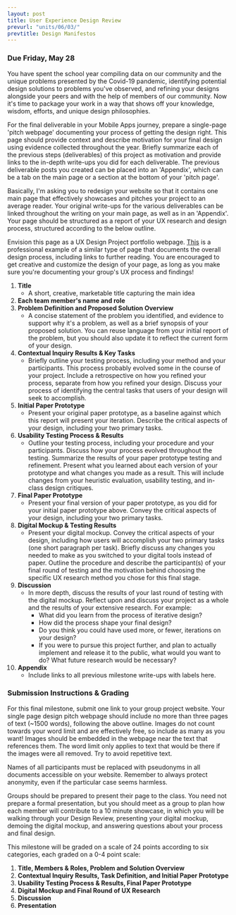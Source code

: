 ```yaml
---
layout: post
title: User Experience Design Review
prevurl: "units/06/03/"
prevtitle: Design Manifestos
---
```


### Due Friday, May 28

You have spent the school year compiling data on our community and the unique problems presented by the Covid-19 pandemic, identifying potential design solutions to problems you've observed, and refining your designs alongside your peers and with the help of members of our community. Now it's time to package your work in a way that shows off your knowledge, wisdom, efforts, and unique design philosophies.

For the final deliverable in your Mobile Apps journey, prepare a single-page 'pitch webpage' documenting your process of getting the design right. This page should provide context and describe motivation for your final design using evidence collected throughout the year. Briefly summarize each of the previous steps (deliverables) of this project as motivation and provide links to the in-depth write-ups you did for each deliverable. The previous deliverable posts you created can be placed into an 'Appendix', which can be a tab on the main page or a section at the bottom of your 'pitch page'. 

Basically, I'm asking you to redesign your website so that it contains one main page that effectively showcases and pitches your project to an average reader. Your original write-ups for the various deliverables can be linked throughout the writing on your main page, as well as in an 'Appendix'. Your page should be structured as a report of your UX research and design process, structured according to the below outline.

Envision this page as a UX Design Project portfolio webpage. [This](https://www.chloefan.com/#/mm-expedited-claims/) is a professional example of a similar type of page that documents the overall design process, including links to further reading. You are encouraged to get creative and customize the design of your page, as long as you make sure you're documenting your group's UX process and findings!

  1. **Title**
     * A short, creative, marketable title capturing the main idea
  2. **Each team member's name and role**
  3. **Problem Definition and Proposed Solution Overview**
     * A concise statement of the problem you identified, and evidence to support why it's a problem, as well as a brief synopsis of your proposed solution. You can reuse language from your initial report of the problem, but you should also update it to reflect the current form of your design.
  4. **Contextual Inquiry Results & Key Tasks**
     * Briefly outline your testing process, including your method and your participants. This process probably evolved some in the course of your project. Include a retrospective on how you refined your process, separate from how you refined your design. Discuss your process of identifying the central tasks that users of your design will seek to accomplish.
  5. **Initial Paper Prototype**
     * Present your original paper prototype, as a baseline against which this report will present your iteration. Describe the critical aspects of your design, including your two primary tasks.
  6. **Usability Testing Process & Results**
     * Outline your testing process, including your procedure and your participants. Discuss how your process evolved throughout the testing. Summarize the results of your paper prototype testing and refinement. Present what you learned about each version of your prototype and what changes you made as a result. This will include changes from your heuristic evaluation, usability testing, and in-class design critiques.
  7. **Final Paper Prototype**
     * Present your final version of your paper prototype, as you did for your initial paper prototype above. Convey the critical aspects of your design, including your two primary tasks.
  8. **Digital Mockup & Testing Results**
     * Present your digital mockup. Convey the critical aspects of your design, including how users will accomplish your two primary tasks (one short paragraph per task). Briefly discuss any changes you needed to make as you switched to your digital tools instead of paper. Outline the procedure and describe the participant(s) of your final round of testing and the motivation behind choosing the specific UX research method you chose for this final stage. 
  9. **Discussion**
     * In more depth, discuss the results of your last round of testing with the digital mockup. Reflect upon and discuss your project as a whole and the results of your extensive research. For example:
       * What did you learn from the process of iterative design?
       * How did the process shape your final design?
       * Do you think you could have used more, or fewer, iterations on your design?
       * If you were to pursue this project further, and plan to actually implement and release it to the public, what would you want to do? What future research would be necessary?
  10. **Appendix**
      * Include links to all previous milestone write-ups with labels here. 

### Submission Instructions & Grading

For this final milestone, submit one link to your group project website. Your single page design pitch webpage should include no more than three pages of text (~1500 words), following the above outline. Images do not count towards your word limit and are effectively free, so include as many as you want! Images should be embedded in the webpage near the text that references them. The word limit only applies to text that would be there if the images were all removed. Try to avoid repetitive text.

Names of all participants must be replaced with pseudonyms in all documents accessible on your website. Remember to always protect anonymity, even if the particular case seems harmless.

Groups should be prepared to present their page to the class. You need not prepare a formal presentation, but you should meet as a group to plan how each member will contribute to a 10 minute showcase, in which you will be walking through your Design Review, presenting your digital mockup, demoing the digital mockup, and answering questions about your process and final design. 

This milestone will be graded on a scale of 24 points according to six categories, each graded on a 0-4 point scale:

  1. **Title, Members & Roles, Problem and Solution Overview**
  2. **Contextual Inquiry Results, Task Definition, and Initial Paper Prototype**
  3. **Usability Testing Process & Results, Final Paper Prototype**
  4. **Digital Mockup and Final Round of UX Research**
  5. **Discussion**
  6. **Presentation**
